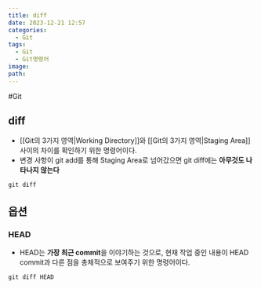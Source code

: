 ```yaml
---
title: diff
date: 2023-12-21 12:57
categories:
  - Git
tags:
  - Git
  - Git명령어
image: 
path:
---
```

#Git

## diff
+ [[Git의 3가지 영역|Working Directory]]와 [[Git의 3가지 영역|Staging Area]] 사이의 차이를 확인하기 위한 명령어이다.
+ 변경 사항이 git add를 통해 Staging Area로 넘어갔으면 git diff에는 **아무것도 나타나지 않는다**

```cs
git diff
```

## 옵션
### HEAD
+ HEAD는 **가장 최근 commit**을 이야기하는 것으로, 현재 작업 중인 내용이 HEAD commit과 다른 점을 총체적으로 보여주기 위한 명령어이다.
```
git diff HEAD
```
